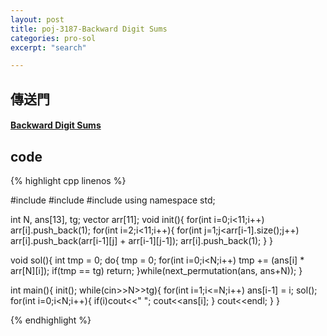 ```yaml
---
layout: post
title: poj-3187-Backward Digit Sums
categories: pro-sol
excerpt: "search"

---
```


## 傳送門

#### [Backward Digit Sums](http://poj.org/problem?id=3187)

## code

{% highlight cpp linenos %}

#include <vector>
#include <algorithm>
#include <iostream>
using namespace std;

int N, ans[13], tg;
vector<int> arr[11];
void init(){
  for(int i=0;i<11;i++)
    arr[i].push_back(1);
  for(int i=2;i<11;i++){
    for(int j=1;j<arr[i-1].size();j++)
      arr[i].push_back(arr[i-1][j] + arr[i-1][j-1]);
    arr[i].push_back(1);
  }
}

void sol(){
  int tmp = 0;
  do{
    tmp = 0;
    for(int i=0;i<N;i++)
      tmp += (ans[i] * arr[N][i]);
    if(tmp == tg)
      return;
  }while(next_permutation(ans, ans+N));
}

int main(){
  init();
  while(cin>>N>>tg){
    for(int i=1;i<=N;i++)
      ans[i-1] = i;
    sol();
    for(int i=0;i<N;i++){
      if(i)cout<<" ";
      cout<<ans[i];
    }
    cout<<endl;
  }
}


{% endhighlight %}
